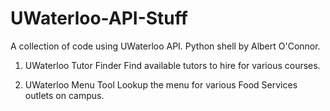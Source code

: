 UWaterloo-API-Stuff
===================
A collection of code using UWaterloo API. Python shell by Albert O'Connor.

1) UWaterloo Tutor Finder
Find available tutors to hire for various courses.

2) UWaterloo Menu Tool
Lookup the menu for various Food Services outlets on campus.
